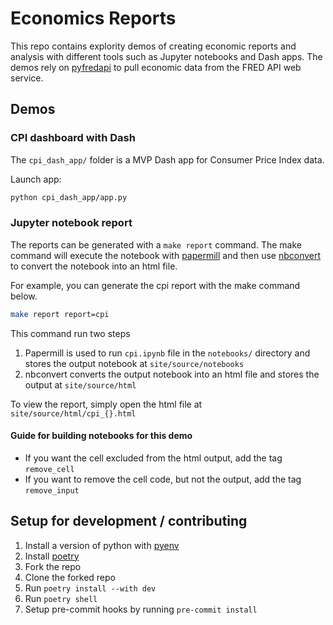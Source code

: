# Economics Reports

This repo contains explority demos of creating economic reports and analysis with different tools such as Jupyter notebooks and Dash apps. The demos rely on [pyfredapi](https://github.com/gw-moore/pyfredapi) to pull economic data from the FRED API web service.

## Demos

### CPI dashboard with Dash

The `cpi_dash_app/` folder is a MVP Dash app for Consumer Price Index data.

Launch app:

```bash
python cpi_dash_app/app.py
```

### Jupyter notebook report

The reports can be generated with a `make report` command. The make command will execute the notebook with [papermill](https://papermill.readthedocs.io/en/latest/) and then use [nbconvert](https://nbconvert.readthedocs.io/en/latest/) to convert the notebook into an html file.

For example, you can generate the cpi report with the make command below.

```bash
make report report=cpi
```

This command run two steps

1. Papermill is used to run `cpi.ipynb` file in the `notebooks/` directory and stores the output notebook at `site/source/notebooks`
2. nbconvert converts the output notebook into an html file and stores the output at `site/source/html`

To view the report, simply open the html file at `site/source/html/cpi_{}.html`

#### Guide for building notebooks for this demo

- If you want the cell excluded from the html output, add the tag `remove_cell`
- If you want to remove the cell code, but not the output, add the tag `remove_input`

## Setup for development / contributing

1. Install a version of python with [pyenv](https://github.com/pyenv/pyenv)
2. Install [poetry](https://python-poetry.org/)
3. Fork the repo
4. Clone the forked repo
5. Run `poetry install --with dev`
6. Run `poetry shell`
7. Setup pre-commit hooks by running `pre-commit install`
